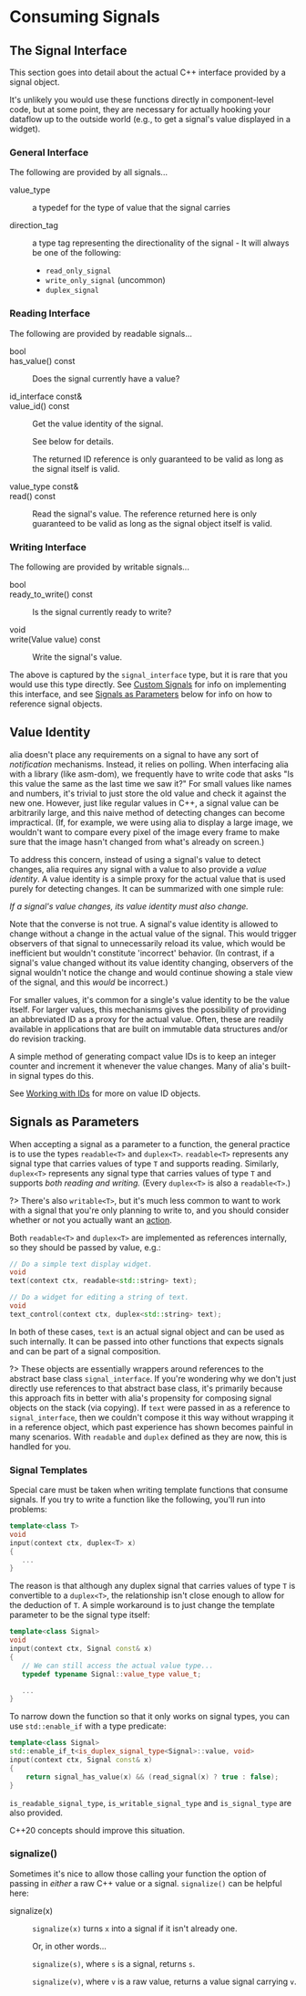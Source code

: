 Consuming Signals
=================

The Signal Interface
--------------------

This section goes into detail about the actual C++ interface provided by a
signal object.

It's unlikely you would use these functions directly in component-level code,
but at some point, they are necessary for actually hooking your dataflow up to
the outside world (e.g., to get a signal's value displayed in a widget).

<dl>

### General Interface

The following are provided by all signals...

<dt>value_type</dt><dd>

a typedef for the type of value that the signal carries

<dd>

<dt>direction_tag</dt><dd>

a type tag representing the directionality of the signal - It will always be one
of the following:

- `read_only_signal`
- `write_only_signal` (uncommon)
- `duplex_signal`

<dd>

</dl>

### Reading Interface

The following are provided by readable signals...

<dt>bool<br>has_value() const</dt><dd>

Does the signal currently have a value?

</dd>

<dt>id_interface const&<br>value_id() const</dt><dd>

Get the value identity of the signal.

See below for details.

The returned ID reference is only guaranteed to be valid as long as the signal
itself is valid.

</dd>

<dt>value_type const&<br>read() const</dt><dd>

Read the signal's value. The reference returned here is only guaranteed to be
valid as long as the signal object itself is valid.

</dd>

### Writing Interface

The following are provided by writable signals...

<dt>bool<br>ready_to_write() const</dt><dd>

Is the signal currently ready to write?

</dd>

<dt>void<br>write(Value value) const</dt><dd>

Write the signal's value.

</dd>

</dl>

The above is captured by the `signal_interface` type, but it is rare that you
would use this type directly. See [Custom Signals](custom-signals.md) for info
on implementing this interface, and see [Signals as
Parameters](consuming-signals.md#signals-as-parameters) below for info on how to
reference signal objects.

Value Identity
--------------

alia doesn't place any requirements on a signal to have any sort of
*notification* mechanisms. Instead, it relies on polling. When interfacing alia
with a library (like asm-dom), we frequently have to write code that asks "Is
this value the same as the last time we saw it?" For small values like names and
numbers, it's trivial to just store the old value and check it against the new
one. However, just like regular values in C++, a signal value can be arbitrarily
large, and this naive method of detecting changes can become impractical. (If,
for example, we were using alia to display a large image, we wouldn't want to
compare every pixel of the image every frame to make sure that the image hasn't
changed from what's already on screen.)

To address this concern, instead of using a signal's value to detect changes,
alia requires any signal with a value to also provide a *value identity*. A
value identity is a simple proxy for the actual value that is used purely for
detecting changes. It can be summarized with one simple rule:

*If a signal's value changes, its value identity must also change.*

Note that the converse is not true. A signal's value identity is allowed to
change without a change in the actual value of the signal. This would trigger
observers of that signal to unnecessarily reload its value, which would be
inefficient but wouldn't constitute 'incorrect' behavior. (In contrast, if a
signal's value changed without its value identity changing, observers of the
signal wouldn't notice the change and would continue showing a stale view of the
signal, and this *would* be incorrect.)

For smaller values, it's common for a single's value identity to be the value
itself. For larger values, this mechanisms gives the possibility of providing an
abbreviated ID as a proxy for the actual value. Often, these are readily
available in applications that are built on immutable data structures and/or do
revision tracking.

A simple method of generating compact value IDs is to keep an integer counter
and increment it whenever the value changes. Many of alia's built-in signal
types do this.

See [Working with IDs](working-with-ids.md) for more on value ID objects.

Signals as Parameters
---------------------

When accepting a signal as a parameter to a function, the general practice is to
use the types `readable<T>` and `duplex<T>`. `readable<T>` represents any signal
type that carries values of type `T` and supports reading. Similarly,
`duplex<T>` represents any signal type that carries values of type `T` and
supports *both reading and writing.* (Every `duplex<T>` is also a
`readable<T>`.)

?> There's also `writable<T>`, but it's much less common to want to work with a
signal that you're only planning to write to, and you should consider whether or
not you actually want an [action](actions.md).

Both `readable<T>` and `duplex<T>` are implemented as references internally, so
they should be passed by value, e.g.:

```cpp
// Do a simple text display widget.
void
text(context ctx, readable<std::string> text);

// Do a widget for editing a string of text.
void
text_control(context ctx, duplex<std::string> text);
```

In both of these cases, `text` is an actual signal object and can be used as
such internally. It can be passed into other functions that expects signals and
can be part of a signal composition.

?> These objects are essentially wrappers around references to the abstract base
   class `signal_interface`. If you're wondering why we don't just directly use
   references to that abstract base class, it's primarily because this approach
   fits in better with alia's propensity for composing signal objects on the
   stack (via copying). If `text` were passed in as a reference to
   `signal_interface`, then we couldn't compose it this way without wrapping it
   in a reference object, which past experience has shown becomes painful in
   many scenarios. With `readable` and `duplex` defined as they are now, this is
   handled for you.

### Signal Templates

Special care must be taken when writing template functions that consume signals.
If you try to write a function like the following, you'll run into problems:

```cpp
template<class T>
void
input(context ctx, duplex<T> x)
{
   ...
}
```

The reason is that although any duplex signal that carries values of type `T` is
convertible to a `duplex<T>`, the relationship isn't close enough to allow for
the deduction of `T`. A simple workaround is to just change the template
parameter to be the signal type itself:

```cpp
template<class Signal>
void
input(context ctx, Signal const& x)
{
   // We can still access the actual value type...
   typedef typename Signal::value_type value_t;

   ...
}
```

To narrow down the function so that it only works on signal types, you can use
`std::enable_if` with a type predicate:

```cpp
template<class Signal>
std::enable_if_t<is_duplex_signal_type<Signal>::value, void>
input(context ctx, Signal const& x)
{
    return signal_has_value(x) && (read_signal(x) ? true : false);
}
```

`is_readable_signal_type`, `is_writable_signal_type` and `is_signal_type` are
also provided.

C++20 concepts should improve this situation.

### signalize()

Sometimes it's nice to allow those calling your function the option of passing
in *either* a raw C++ value or a signal. `signalize()` can be helpful here:

<dl>

<dt>signalize(x)</dt><dd>

`signalize(x)` turns `x` into a signal if it isn't already one.

Or, in other words...

`signalize(s)`, where `s` is a signal, returns `s`.

`signalize(v)`, where `v` is a raw value, returns a value signal carrying `v`.

<dd>

</dl>

